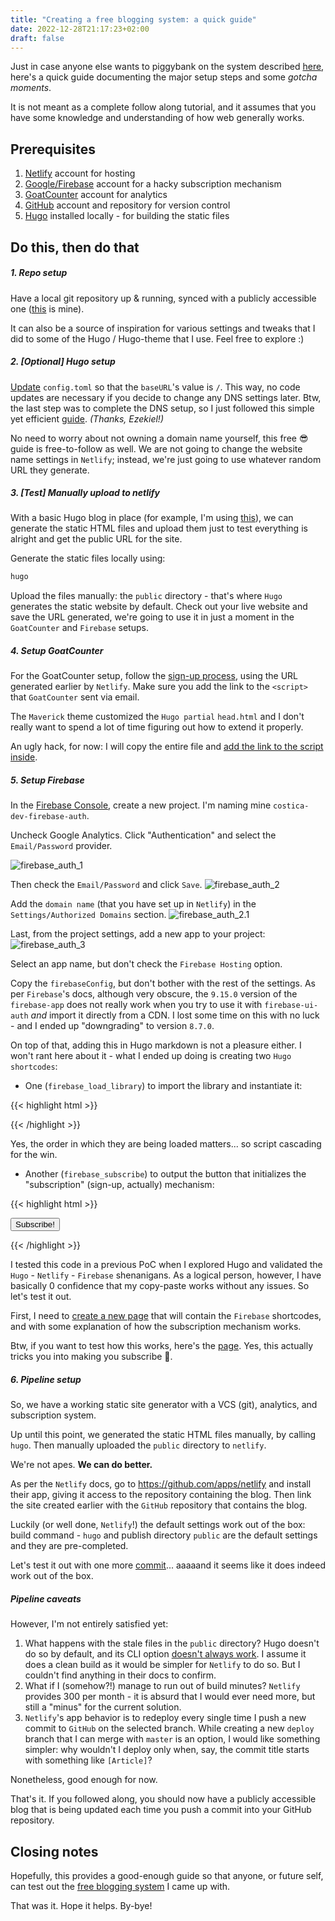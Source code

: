```yaml
---
title: "Creating a free blogging system: a quick guide"
date: 2022-12-28T21:17:23+02:00
draft: false
---
```


Just in case anyone else wants to piggybank on the system described [here](https://costica.dev/hacking-a-free-blogging-system-with-emails), here's a quick guide documenting the major setup steps and some _gotcha moments_. 

It is not meant as a complete follow along tutorial, and it assumes that you have some knowledge and understanding of how web generally works. 

## Prerequisites 

1. [Netlify](https://app.netlify.com/signup) account for hosting
2. [Google/Firebase](https://firebase.google.com) account for a hacky subscription mechanism 
3. [GoatCounter](https://www.goatcounter.com) account for analytics
4. [GitHub](https://github.com) account and repository for version control
5. [Hugo](https://gohugo.io) installed locally - for building the static files


## Do this, then do that 

##### 1. Repo setup
Have a local git repository up & running, synced with a publicly accessible one ([this](https://github.com/costicaaa/hugo-blog) is mine).

It can also be a source of inspiration for various settings and tweaks that I did to some of the Hugo / Hugo-theme that I use. Feel free to explore :) 

##### 2. [Optional] Hugo setup 


[Update](https://github.com/costicaaa/hugo-blog/blob/256cfb6f2bfc8c5cfc04e92c7816d0ce9bc87408/config.toml#L1) `config.toml` so that the `baseURL`'s value is `/`. This way, no code updates are necessary if you decide to change any DNS settings later. Btw, the last step was to complete the DNS setup, so I just followed this simple yet efficient [guide](https://dev.to/easybuoy/setting-up-domain-with-namecheap-netlify-1a4d). _(Thanks, Ezekiel!)_

No need to worry about not owning a domain name yourself, this free :sunglasses: guide is free-to-follow as well. We are not going to change the website name settings in `Netlify`; instead, we're just going to use whatever random URL they generate.    

##### 3. [Test] Manually upload to netlify
With a basic Hugo blog in place (for example, I'm using [this](https://github.com/costicaaa/hugo-blog/tree/5342958b77f409545fd0c8cb64f7e6e4abb4b52a)), we can generate the static HTML files and upload them just to test everything is alright and get the public URL for the site.

Generate the static files locally using: 
```js
hugo
```

Upload the files manually: the `public` directory - that's where `Hugo` generates the static website by default. Check out your live website and save the URL generated, we're going to use it in just a moment in the `GoatCounter` and `Firebase` setups. 

##### 4. Setup GoatCounter
For the GoatCounter setup, follow the [sign-up process](https://www.goatcounter.com/signup), using the URL generated earlier by `Netlify`.  Make sure you add the link to the `<script>` that `GoatCounter` sent via email. 

The `Maverick` theme customized the `Hugo partial` `head.html` and I don't really want to spend a lot of time figuring out how to extend it properly. 

An ugly hack, for now: I will copy the entire file and [add the link to the script inside](https://github.com/costicaaa/hugo-blog/commit/9ed8eab6a7f6a6d652c26f8f5d3d1b42b34ec8c1#diff-96dd75a968976edd5e03170268ed9085733f75c3fb24f992ae613c89e6de42dcR22).

##### 5. Setup Firebase
In the [Firebase Console](firebase.google.com/), create a new project. I'm naming mine `costica-dev-firebase-auth`. 

Uncheck Google Analytics. Click "Authentication" and select the `Email/Password` provider.

![firebase_auth_1](images/firebase_auth_1.png)

Then check the `Email/Password` and click `Save`.
![firebase_auth_2](images/firebase_auth_2.png)

Add the `domain name` (that you have set up in `Netlify`) in the `Settings/Authorized Domains` section.
![firebase_auth_2.1](images/firebase_auth_2.1.png)


Last, from the project settings, add a new app to your project: 
![firebase_auth_3](images/firebase_auth_3.png) 

Select an app name, but don't check the `Firebase Hosting` option.

Copy the `firebaseConfig`, but don't bother with the rest of the settings. 
As per `Firebase`'s docs, although very obscure, the `9.15.0` version of the `firebase-app`  does not really work when you try to use it with `firebase-ui-auth` _and_ import it directly from a CDN. 
I lost some time on this with no luck - and I ended up "downgrading" to version `8.7.0`. 

On top of that, adding this in Hugo markdown is not a pleasure either. I won't rant here about it - what I ended up doing is creating two `Hugo shortcodes`: 
* One (`firebase_load_library`) to import the library and instantiate it: 


{{< highlight html >}}
<script src="https://www.gstatic.com/firebasejs/8.7.0/firebase-app.js"></script>
<script >
  const firebaseConfig = {
    ....
  };
    const app = firebase.initializeApp(firebaseConfig);
</script>

<script src="https://www.gstatic.com/firebasejs/8.7.0/firebase-auth.js"></script>
<script src="https://www.gstatic.com/firebasejs/ui/6.0.1/firebase-ui-auth.js"></script>
<link type="text/css" rel="stylesheet" href="https://www.gstatic.com/firebasejs/ui/6.0.1/firebase-ui-auth.css" />

<script>
var ui = new firebaseui.auth.AuthUI(app.auth());
</script>
{{< /highlight >}}

Yes, the order in which they are being loaded matters... so script cascading for the win. 

* Another (`firebase_subscribe`) to output the button that initializes the "subscription" (sign-up, actually) mechanism: 

{{< highlight html >}}
<div id="firebaseui-auth-container">
<button id='show-firebase-ui'>Subscribe!</button>

<script>
var uiConfig = {
  callbacks: {
    signInSuccessWithAuthResult: function(authResult, redirectUrl) {
      alert('All good! Will (maybe) keep you updated!');
      return false;
    },
    uiShown: function() {
      document.getElementById('loader').style.display = 'none';
    }
  },
  // Will use popup for IDP Providers sign-in flow instead of the default, redirect.
  signInFlow: 'popup',
  signInOptions: [
    {
        provider: firebase.auth.EmailAuthProvider.PROVIDER_ID,
        requireDisplayName: false,
     },
  ],

  // Terms of service url.
  // tosUrl: '<your-tos-url>',
  // Privacy policy url.
  // privacyPolicyUrl: '<your-privacy-policy-url>'
};

document.getElementById("show-firebase-ui").onclick = function () {
    ui.start('#firebaseui-auth-container', uiConfig);
};

</script>
</div>

{{< /highlight >}}

I tested this code in a previous PoC when I explored Hugo and validated the `Hugo` - `Netlify` - `Firebase` shenanigans. As a logical person, however, I have basically 0 confidence that my copy-paste works without any issues. So let's test it out.

First, I need to [create a new page](https://github.com/costicaaa/hugo-blog/commit/4a32eb3b5b8056681d53eefec48509e4b897db6b) that will contain the `Firebase` shortcodes, and with some explanation of how the subscription mechanism works.

Btw, if you want to test how this works, here's the [page](https://costica.dev/subscribe). Yes, this actually tricks you into making you subscribe :japanese_ogre:. 

##### 6. Pipeline setup

So, we have a working static site generator with a VCS (git), analytics, and subscription system. 

Up until this point, we generated the static HTML files manually, by calling `hugo`. Then manually uploaded the `public` directory to `netlify`. 

We're not apes. **We can do better.** 


As per the `Netlify` docs, go to https://github.com/apps/netlify and install their app, giving it access to the repository containing the blog. Then link the site created earlier with the `GitHub` repository that contains the blog. 

Luckily (or well done, `Netlify`!) the default settings work out of the box: build command - `hugo` and publish directory `public` are the default settings and they are pre-completed. 

Let's test it out with one more [commit](https://github.com/costicaaa/hugo-blog/commit/b78e98434852c4523ca35ee354100fdacca6823c)... aaaaand it seems like it does indeed work out of the box.

##### Pipeline caveats

However, I'm not entirely satisfied yet: 
1. What happens with the stale files in the `public` directory? Hugo doesn't do so by default, and its CLI option [doesn't always work](https://github.com/gohugoio/hugo/issues/8433#issuecomment-822988001). I assume it does a clean build as it would be simpler for `Netlify` to do so. But I couldn't find anything in their docs to confirm. 
2. What if I (somehow?!) manage to run out of build minutes? `Netlify` provides 300 per month - it is absurd that I would ever need more, but still a "minus" for the current solution. 
3. `Netlify`'s app behavior is to redeploy every single time I push a new commit to `GitHub` on the selected branch. While creating a new `deploy` branch that I can merge with `master` is an option, I would like something simpler: why wouldn't I deploy only when, say, the commit title starts with something like `[Article]`? 

Nonetheless, good enough for now. 

That's it. If you followed along, you should now have a publicly accessible blog that is being updated each time you push a commit into your GitHub repository.  

## Closing notes 

Hopefully, this provides a good-enough guide so that anyone, or future self, can test out the [free blogging system](https://costica.dev/posts/hacking-a-free-blogging-system-with-emails) I came up with.

That was it. Hope it helps. By-bye! 
